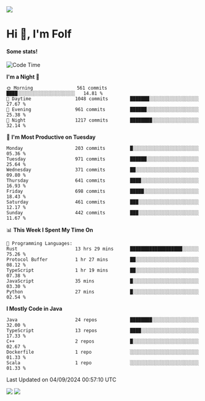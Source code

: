 <img src="https://komarev.com/ghpvc/?username=itsfolf"/>
<h1>Hi 👋, I'm Folf</h1>


#### Some stats!
<!--START_SECTION:waka-->
![Code Time](http://img.shields.io/badge/Code%20Time-2%2C301%20hrs%2016%20mins-blue)

**I'm a Night 🦉** 

```text
🌞 Morning                561 commits         ████░░░░░░░░░░░░░░░░░░░░░   14.81 % 
🌆 Daytime                1048 commits        ███████░░░░░░░░░░░░░░░░░░   27.67 % 
🌃 Evening                961 commits         ██████░░░░░░░░░░░░░░░░░░░   25.38 % 
🌙 Night                  1217 commits        ████████░░░░░░░░░░░░░░░░░   32.14 % 
```
📅 **I'm Most Productive on Tuesday** 

```text
Monday                   203 commits         █░░░░░░░░░░░░░░░░░░░░░░░░   05.36 % 
Tuesday                  971 commits         ██████░░░░░░░░░░░░░░░░░░░   25.64 % 
Wednesday                371 commits         ██░░░░░░░░░░░░░░░░░░░░░░░   09.80 % 
Thursday                 641 commits         ████░░░░░░░░░░░░░░░░░░░░░   16.93 % 
Friday                   698 commits         █████░░░░░░░░░░░░░░░░░░░░   18.43 % 
Saturday                 461 commits         ███░░░░░░░░░░░░░░░░░░░░░░   12.17 % 
Sunday                   442 commits         ███░░░░░░░░░░░░░░░░░░░░░░   11.67 % 
```


📊 **This Week I Spent My Time On** 

```text
💬 Programming Languages: 
Rust                     13 hrs 29 mins      ███████████████████░░░░░░   75.26 % 
Protocol Buffer          1 hr 27 mins        ██░░░░░░░░░░░░░░░░░░░░░░░   08.12 % 
TypeScript               1 hr 19 mins        ██░░░░░░░░░░░░░░░░░░░░░░░   07.38 % 
JavaScript               35 mins             █░░░░░░░░░░░░░░░░░░░░░░░░   03.30 % 
Python                   27 mins             █░░░░░░░░░░░░░░░░░░░░░░░░   02.54 % 
```

**I Mostly Code in Java** 

```text
Java                     24 repos            ████████░░░░░░░░░░░░░░░░░   32.00 % 
TypeScript               13 repos            ████░░░░░░░░░░░░░░░░░░░░░   17.33 % 
C++                      2 repos             █░░░░░░░░░░░░░░░░░░░░░░░░   02.67 % 
Dockerfile               1 repo              ░░░░░░░░░░░░░░░░░░░░░░░░░   01.33 % 
Scala                    1 repo              ░░░░░░░░░░░░░░░░░░░░░░░░░   01.33 % 
```




 Last Updated on 04/09/2024 00:57:10 UTC
<!--END_SECTION:waka-->
<a src="https://discord.com/users/1090088995976925305"><img src="https://lanyard-profile-readme.vercel.app/api/1090088995976925305"/></a></td> 
<img src="https://hit.yhype.me/github/profile?user_id=9268058"/>
